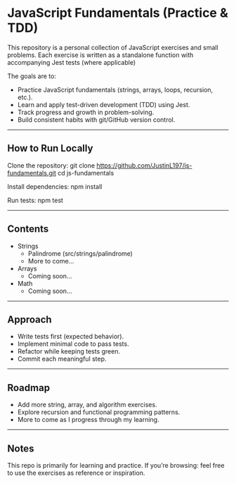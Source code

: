 # JavaScript Fundamentals (Practice & TDD)

This repository is a personal collection of JavaScript exercises and small problems.
Each exercise is written as a standalone function with accompanying Jest tests (where applicable)

The goals are to:
- Practice JavaScript fundamentals (strings, arrays, loops, recursion, etc.).
- Learn and apply test-driven development (TDD) using Jest.
- Track progress and growth in problem-solving.
- Build consistent habits with git/GitHub version control.

---

## How to Run Locally

Clone the repository:
git clone https://github.com/JustinL197/js-fundamentals.git
cd js-fundamentals

Install dependencies:
npm install

Run tests:
npm test

---

## Contents

- Strings
  - Palindrome (src/strings/palindrome)
  - More to come...
- Arrays
  - Coming soon...
- Math
  - Coming soon...

---

## Approach

- Write tests first (expected behavior).
- Implement minimal code to pass tests.
- Refactor while keeping tests green.
- Commit each meaningful step.

---

## Roadmap

- Add more string, array, and algorithm exercises.
- Explore recursion and functional programming patterns.
- More to come as I progress through my learning.

---

## Notes

This repo is primarily for learning and practice.
If you’re browsing: feel free to use the exercises as reference or inspiration.
